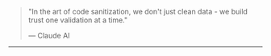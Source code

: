 > "In the art of code sanitization, we don't just clean data - we build trust one validation at a time."
> 
> — Claude AI

---